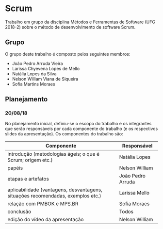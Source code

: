 # Scrum

Trabalho em grupo da disciplina Métodos e Ferramentas de Software (UFG 2018-2) sobre o método de desenvolvimento de software Scrum.

## Grupo

O grupo deste trabalho é composto pelos seguintes membros:

- João Pedro Arruda Vieira
- Larissa Chyevena Lopes de Mello
- Natália Lopes da Silva
- Nelson William Viana de Siqueira
- Sofia Martins Moraes

## Planejamento

### 20/08/18

No planejamento inicial, definiu-se o escopo do trabalho e os integrantes que serão responsáveis por cada componente do trabalho (e os respectivos slides da apresentação). Os componentes do trabalho são:

| Componente | Responsável |
|---|---|
| introdução (metodologias ágeis; o que é Scrum; origem etc.) | Natália Lopes |
| papéis | Nelson William |
| etapas e artefatos | João Pedro Arruda |
| aplicabilidade (vantagens, desvantagens, situações recomendadas, exemplos etc.) | Larissa Mello |
| relação com PMBOK e MPS.BR | Sofia Moraes |
| conclusão | Todos |
| edição do vídeo da apresentação | Nelson William |
